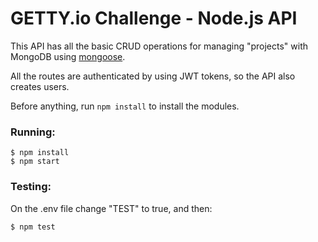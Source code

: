 # GETTY.io Challenge - Node.js API

This API has all the basic CRUD operations for managing "projects" with MongoDB using [mongoose](https://github.com/Automattic/mongoose).

All the routes are authenticated by using JWT tokens, so the API also creates users.

Before anything, run `npm install` to install the modules.

### Running:
``` 
$ npm install 
$ npm start
```
### Testing:
On the .env file change "TEST" to true, and then:
```
$ npm test
```
